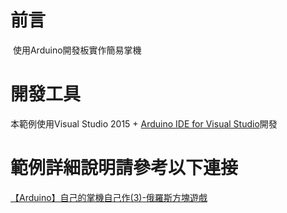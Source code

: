 # 前言
 使用Arduino開發板實作簡易掌機

# 開發工具 
 本範例使用Visual Studio 2015 + [Arduino IDE for Visual Studio](https://marketplace.visualstudio.com/items?itemName=VisualMicro.ArduinoIDEforVisualStudio)開發

# 範例詳細說明請參考以下連接   
[【Arduino】自己的掌機自己作(3)-俄羅斯方塊遊戲](http://webfish-channel.blogspot.tw/2017/03/arduino3.html)
